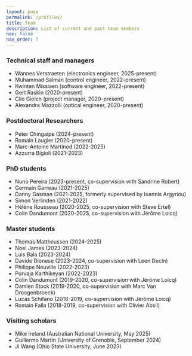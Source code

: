 ```yaml
---
layout: page
permalink: /profiles/
title: Team
description: List of current and past team members
nav: false
nav_order: 7
---
```


<div>	
    <h3>Technical staff and managers</h3>
    <ul>
        <li> Wannes Verstraeten (electronics engineer, 2025-present) </li> 
        <li> Muhammad Salman (control engineer, 2022-present)</li>	
        <li> Kwinten Missiaen (software engineer, 2022-present) </li>	
        <li> Gert Raskin (2020-present) </li>
        <li> Clio Gielen (project manager, 2020-present) </li>
        <li> Alexandra Mazzolli (optical engineer, 2020-present) </li>                                  
    </ul>
</div>

<div>	
    <h3>Postdoctoral Researchers</h3>
    <ul>
        <li> Peter Chingaipe (2024-present) </li>
        <li> Romain Laugier (2020-present)</li>	
        <li> Marc-Antoine Martinod (2022-2025) </li>	
        <li> Azzurra Bigioli (2021-2023) </li>                              
    </ul>
</div>

<div>	
    <h3>PhD students</h3>    
    <ul>
        <li> Nuno Pereira (2023-present, co-supervision with Sandrine Robert) </li>
        <li> Germain Garreau (2021-2025) </li>
        <li> Danny Gasman (2021-2025, formerly supervised by Ioannis Argyriou) </li>
        <li> Simon Verlinden (2021-2022) </li>
        <li> Hélène Rousseau (2020-2025, co-supervision with Steve Ertel) </li>
        <li> Colin Dandumont (2020-2025, co-supervision with Jérôme Loicq) </li>                      
    </ul>
</div>

<div>	
    <h3>Master students</h3>  
    <ul>
        <li> Thomas Mattheussen (2024-2025) </li>
        <li> Noel James (2023-2024) </li>
        <li> Luis Bala (2023-2024) </li>
        <li> Davide Dionese (2023-2024, co-supervision with Leen Decin) </li>
        <li> Philippe Neuville (2022-2023) </li>
        <li> Purvaja Karthikeyan (2022-2023) </li> 
        <li> Colin Dandumont (2019-2020, co-supervision with Jérôme Loicq) </li> 
        <li> Damien Stock (2019-2020, co-supervision with Marc Van Droogenbroeck) </li> 
        <li> Lucas Schifano (2018-2019, co-supervision with Jérôme Loicq) </li> 
        <li> Romain Falla (2018-2019, co-supervision with Olivier Absil) </li>                       
    </ul>
</div>

<div>	
    <h3>Visiting scholars</h3>  
    <ul>
        <li> Mike Ireland (Australian National University, May 2025)</li>
        <li> Guillermo Martin (University of Grenoble, September 2024)  </li>
        <li> Ji Wang (Ohio State University, June 2023) </li>                    
    </ul>
</div>
